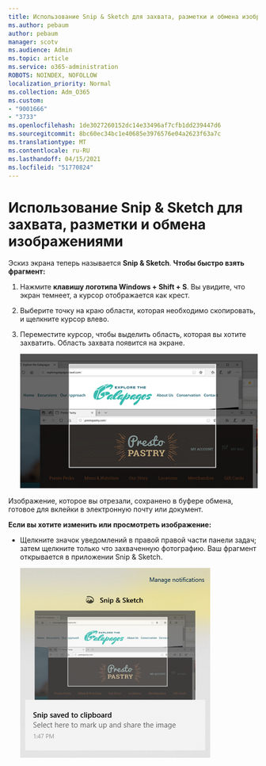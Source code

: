 ```yaml
---
title: Использование Snip & Sketch для захвата, разметки и обмена изображениями
ms.author: pebaum
author: pebaum
manager: scotv
ms.audience: Admin
ms.topic: article
ms.service: o365-administration
ROBOTS: NOINDEX, NOFOLLOW
localization_priority: Normal
ms.collection: Adm_O365
ms.custom:
- "9001666"
- "3733"
ms.openlocfilehash: 1de3027260152dc14e33496af7cfb1dd239447d6
ms.sourcegitcommit: 8bc60ec34bc1e40685e3976576e04a2623f63a7c
ms.translationtype: MT
ms.contentlocale: ru-RU
ms.lasthandoff: 04/15/2021
ms.locfileid: "51770824"
---
```

# <a name="use-snip--sketch-to-capture-mark-up-and-share-images"></a>Использование Snip & Sketch для захвата, разметки и обмена изображениями

Эскиз экрана теперь называется **Snip & Sketch**. **Чтобы быстро взять фрагмент:**

1. Нажмите **клавишу логотипа Windows + Shift + S**. Вы увидите, что экран темнеет, а курсор отображается как крест. 

2. Выберите точку на краю области, которая необходимо скопировать, и щелкните курсор влево. 

3. Переместите курсор, чтобы выделить область, которая вы хотите захватить. Область захвата появится на экране.

   ![изображение выделенного выбора](media/snipone.png)

Изображение, которое вы отрезали, сохранено в буфере обмена, готовое для вклейки в электронную почту или документ. 

**Если вы хотите изменить или просмотреть изображение:** 

- Щелкните значок уведомлений в правой правой части панели задач; затем щелкните только что захваченную фотографию. Ваш фрагмент открывается в приложении Snip & Sketch.

   ![изображение изображения, отображаемого в приложении snipping](media/sniptwo.png)
